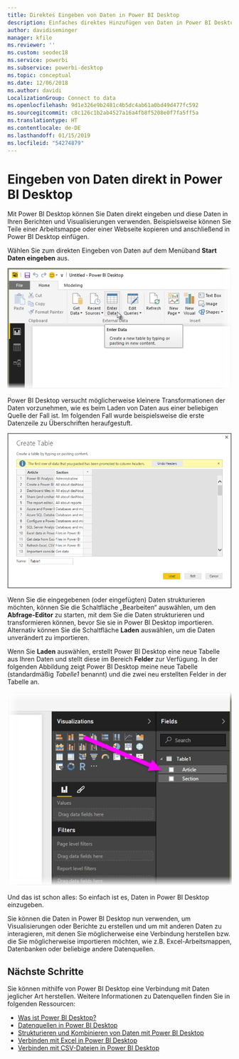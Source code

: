 ```yaml
---
title: Direktes Eingeben von Daten in Power BI Desktop
description: Einfaches direktes Hinzufügen von Daten in Power BI Desktop
author: davidiseminger
manager: kfile
ms.reviewer: ''
ms.custom: seodec18
ms.service: powerbi
ms.subservice: powerbi-desktop
ms.topic: conceptual
ms.date: 12/06/2018
ms.author: davidi
LocalizationGroup: Connect to data
ms.openlocfilehash: 9d1e326e9b2481c4b5dc4ab61a0bd49d477fc592
ms.sourcegitcommit: c8c126c1b2ab4527a16a4fb8f5208e0f7fa5ff5a
ms.translationtype: HT
ms.contentlocale: de-DE
ms.lasthandoff: 01/15/2019
ms.locfileid: "54274879"
---
```

# <a name="enter-data-directly-into-power-bi-desktop"></a>Eingeben von Daten direkt in Power BI Desktop
Mit Power BI Desktop können Sie Daten direkt eingeben und diese Daten in Ihren Berichten und Visualisierungen verwenden. Beispielsweise können Sie Teile einer Arbeitsmappe oder einer Webseite kopieren und anschließend in Power BI Desktop einfügen.

Wählen Sie zum direkten Eingeben von Daten auf dem Menüband **Start** **Daten eingeben** aus.

![](media/desktop-enter-data-directly-into-desktop/enter-data-directly_1.png)

Power BI Desktop versucht möglicherweise kleinere Transformationen der Daten vorzunehmen, wie es beim Laden von Daten aus einer beliebigen Quelle der Fall ist. Im folgenden Fall wurde beispielsweise die erste Datenzeile zu Überschriften heraufgestuft.

![](media/desktop-enter-data-directly-into-desktop/enter-data-directly_2.png)

Wenn Sie die eingegebenen (oder eingefügten) Daten strukturieren möchten, können Sie die Schaltfläche „Bearbeiten“ auswählen, um den **Abfrage-Editor** zu starten, mit dem Sie die Daten strukturieren und transformieren können, bevor Sie sie in Power BI Desktop importieren. Alternativ können Sie die Schaltfläche **Laden** auswählen, um die Daten unverändert zu importieren.

Wenn Sie **Laden** auswählen, erstellt Power BI Desktop eine neue Tabelle aus Ihren Daten und stellt diese im Bereich **Felder** zur Verfügung. In der folgenden Abbildung zeigt Power BI Desktop meine neue Tabelle (standardmäßig *Tabelle1* benannt) und die zwei neu erstellten Felder in der Tabelle an.

![](media/desktop-enter-data-directly-into-desktop/enter-data-directly_3.png)

Und das ist schon alles: So einfach ist es, Daten in Power BI Desktop einzugeben.

Sie können die Daten in Power BI Desktop nun verwenden, um Visualisierungen oder Berichte zu erstellen und um mit anderen Daten zu interagieren, mit denen Sie möglicherweise eine Verbindung herstellen bzw. die Sie möglicherweise importieren möchten, wie z.B. Excel-Arbeitsmappen, Datenbanken oder beliebige andere Datenquellen.

## <a name="next-steps"></a>Nächste Schritte
Sie können mithilfe von Power BI Desktop eine Verbindung mit Daten jeglicher Art herstellen. Weitere Informationen zu Datenquellen finden Sie in folgenden Ressourcen:

* [Was ist Power BI Desktop?](desktop-what-is-desktop.md)
* [Datenquellen in Power BI Desktop](desktop-data-sources.md)
* [Strukturieren und Kombinieren von Daten mit Power BI Desktop](desktop-shape-and-combine-data.md)
* [Verbinden mit Excel in Power BI Desktop](desktop-connect-excel.md)   
* [Verbinden mit CSV-Dateien in Power BI Desktop](desktop-connect-csv.md)   

